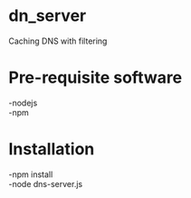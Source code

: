 # dn_server
Caching DNS with filtering

# Pre-requisite software
  -nodejs<br>
  -npm  

# Installation
  -npm install<br>
  -node dns-server.js
